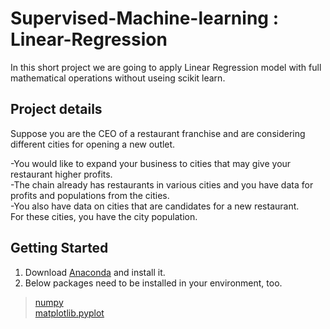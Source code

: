 # Supervised-Machine-learning : Linear-Regression
In this short project we are going to apply Linear Regression model with full mathematical operations without useing scikit learn.

## Project details
Suppose you are the CEO of a restaurant franchise and are considering different cities for opening a new outlet.<br/>

-You would like to expand your business to cities that may give your restaurant higher profits.<br/>
-The chain already has restaurants in various cities and you have data for profits and populations from the cities.<br/>
-You also have data on cities that are candidates for a new restaurant.<br/>
For these cities, you have the city population.

## Getting Started

1. Download [Anaconda](https://www.anaconda.com/distribution/) and install it.
2. Below packages need to be installed in your environment, too.

> [numpy](https://numpy.org/)<br/>
> [matplotlib.pyplot](https://matplotlib.org/) 
